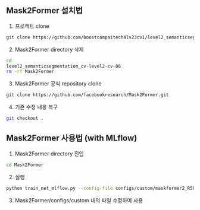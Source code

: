 ## Mask2Former 설치법

1) 프로젝트 clone
```bash
git clone https://github.com/boostcampaitech4lv23cv1/level2_semanticsegmentation_cv-level2-cv-06.git
```

2) Mask2Former directory 삭제
```bash
cd
level2_semanticsegmentation_cv-level2-cv-06
rm -rf Mask2Former
```

3. Mask2Former 공식 repository clone
```bash
git clone https://github.com/facebookresearch/Mask2Former.git
```
4. 기존 수정 내용 복구
```bash
git checkout .
```

## Mask2Former 사용법 (with MLflow)
1) Mask2Former directory 진입
```bash
cd Mask2Former
```

2) 실행
```bash
python train_net_mlflow.py --config-file configs/custom/maskformer2_R50_bs16_160k_mlflow.yaml
```
3) Mask2Former/configs/custom 내의 파일 수정하여 사용